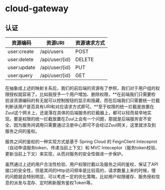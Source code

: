 # cloud-gateway

## 认证

| 资源编码    | 资源URI        | 资源请求方式 |
| ----------- | -------------- | ------------ |
| user:create | /api/users     | POST         |
| user:delete | /api/user/{id} | DELETE       |
| user:update | /api/user/{id} | PUT          |
| user:query  | /api/user/{id} | GET          |

在抽象成上述的映射关系后，我们的前后端的资源有了参照，我们对于用户组的权限授权就容易了。比如我授予一个用户增加、删除权限，**在前端我们只需要检验该资源编码的有无就可以控制按钮的显示和隐藏，而在后端我们只需要统一拦截判断该用户是否具有URI和对应请求方式即可。**至于权限的统一拦截是放置在Zuul这个网关上，还是落在具体的后端服务的拦截器上，都可以轻而易举地实现。要是权限的统一拦截放置在Zuul上会有一个问题，那就是后端服务安不安全，因为服务间调用只需要通过注册中心即可不会经过Zuul网关，这里就涉及到服务之间的鉴权。

服务之间的鉴权的一种实现方式是基于 Spring Cloud 的 FeignClient Inteceprot（自动申请服务token、传递当前上下文）和 MVC Inteceptor（服务token校验、更新当前上下文）来实现，从而对服务的安全性做进一步保护。

虽然通过上述的用户合法性检验、用户权限拦截以及服务之间的鉴权，保证了API接口的安全性，但是其间的Http访问频率是比较高的，请求数量上来的时候，慢的问题就会特别明显，可以考虑一定的优化策略，比如用户权限缓存、服务授权信息的派发与混存、定时刷新服务鉴权Token等。
